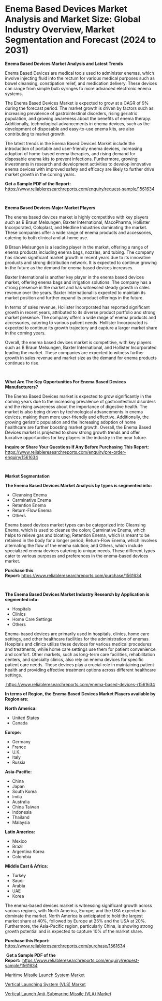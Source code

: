 <p><h1>Enema Based Devices Market Analysis and Market Size: Global Industry Overview, Market Segmentation and Forecast (2024 to 2031)</h1></p><p><strong>Enema Based Devices Market Analysis and Latest Trends</strong></p>
<p><p>Enema Based Devices are medical tools used to administer enemas, which involve injecting fluid into the rectum for various medical purposes such as bowel cleansing, constipation relief, and medication delivery. These devices can range from simple bulb syringes to more advanced electronic enema systems.</p><p>The Enema Based Devices Market is expected to grow at a CAGR of 9% during the forecast period. The market growth is driven by factors such as increasing prevalence of gastrointestinal disorders, rising geriatric population, and growing awareness about the benefits of enema therapy. Additionally, technological advancements in enema devices, such as the development of disposable and easy-to-use enema kits, are also contributing to market growth.</p><p>The latest trends in the Enema Based Devices Market include the introduction of portable and user-friendly enema devices, increasing adoption of home-based enema therapies, and rising demand for disposable enema kits to prevent infections. Furthermore, growing investments in research and development activities to develop innovative enema devices with improved safety and efficacy are likely to further drive market growth in the coming years.</p></p>
<p><strong>Get a Sample PDF of the Report:&nbsp;</strong> <a href="https://www.reliableresearchreports.com/enquiry/request-sample/1561634">https://www.reliableresearchreports.com/enquiry/request-sample/1561634</a></p>
<p>&nbsp;</p>
<p><strong>Enema Based Devices Major Market Players</strong></p>
<p><p>The enema based devices market is highly competitive with key players such as B Braun Melsungen, Baxter International, MacoPharma, Hollister Incorporated, Coloplast, and Medline Industries dominating the market. These companies offer a wide range of enema products and accessories, catering to both clinical and at-home use.</p><p>B Braun Melsungen is a leading player in the market, offering a range of enema products including enema bags, nozzles, and tubing. The company has shown significant market growth in recent years due to its innovative products and strong distribution network. It is expected to continue growing in the future as the demand for enema based devices increases.</p><p>Baxter International is another key player in the enema based devices market, offering enema bags and irrigation solutions. The company has a strong presence in the market and has witnessed steady growth in sales revenue over the years. Baxter International is expected to maintain its market position and further expand its product offerings in the future.</p><p>In terms of sales revenue, Hollister Incorporated has reported significant growth in recent years, attributed to its diverse product portfolio and strong market presence. The company offers a wide range of enema products and accessories, catering to various patient needs. Hollister Incorporated is expected to continue its growth trajectory and capture a larger market share in the coming years.</p><p>Overall, the enema based devices market is competitive, with key players such as B Braun Melsungen, Baxter International, and Hollister Incorporated leading the market. These companies are expected to witness further growth in sales revenue and market size as the demand for enema products continues to rise.</p></p>
<p>&nbsp;</p>
<p><strong>What Are The Key Opportunities For Enema Based Devices Manufacturers?</strong></p>
<p><p>The Enema Based Devices market is expected to grow significantly in the coming years due to the increasing prevalence of gastrointestinal disorders and the rising awareness about the importance of digestive health. The market is also being driven by technological advancements in enema devices, making them more user-friendly and effective. Additionally, the growing geriatric population and the increasing adoption of home healthcare are further boosting market growth. Overall, the Enema Based Devices market is projected to show strong growth trends and offer lucrative opportunities for key players in the industry in the near future.</p></p>
<p><strong>Inquire or Share Your Questions If Any Before Purchasing This Report:</strong> <a href="https://www.reliableresearchreports.com/enquiry/pre-order-enquiry/1561634">https://www.reliableresearchreports.com/enquiry/pre-order-enquiry/1561634</a></p>
<p>&nbsp;</p>
<p><strong>Market Segmentation</strong></p>
<p><strong>The Enema Based Devices Market Analysis by types is segmented into:</strong></p>
<p><ul><li>Cleansing Enema</li><li>Carminative Enema</li><li>Retention Enema</li><li>Return-Flow Enema</li><li>Others</li></ul></p>
<p><p>Enema based devices market types can be categorized into Cleansing Enema, which is used to cleanse the colon; Carminative Enema, which helps to relieve gas and bloating; Retention Enema, which is meant to be retained in the body for a longer period; Return-Flow Enema, which involves alternating the flow of the enema solution; and Others, which include specialized enema devices catering to unique needs. These different types cater to various purposes and preferences in the enema-based devices market.</p></p>
<p><strong>Purchase this Report:&nbsp;</strong><a href="https://www.reliableresearchreports.com/purchase/1561634">https://www.reliableresearchreports.com/purchase/1561634</a></p>
<p>&nbsp;</p>
<p><strong>The Enema Based Devices Market Industry Research by Application is segmented into:</strong></p>
<p><ul><li>Hospitals</li><li>Clinics</li><li>Home Care Settings</li><li>Others</li></ul></p>
<p><p>Enema-based devices are primarily used in hospitals, clinics, home care settings, and other healthcare facilities for the administration of enemas. Hospitals and clinics utilize these devices for various medical procedures and treatments, while home care settings use them for patient convenience and comfort. Other markets, such as long-term care facilities, rehabilitation centers, and specialty clinics, also rely on enema devices for specific patient care needs. These devices play a crucial role in maintaining patient health and providing effective treatment options across different healthcare settings.</p></p>
<p><a href="https://www.reliableresearchreports.com/enema-based-devices-r1561634">&nbsp;https://www.reliableresearchreports.com/enema-based-devices-r1561634</a></p>
<p><strong>In terms of Region, the Enema Based Devices Market Players available by Region are:</strong></p>
<p>
    <p> <strong> North America: </strong>
        <ul>
            <li>United States</li>
            <li>Canada</li>
        </ul>
        </p> 
    <p> <strong> Europe: </strong>
        <ul>
            <li>Germany</li>
            <li>France</li>
            <li>U.K.</li>
            <li>Italy</li>
            <li>Russia</li>
        </ul>
        </p> 
    <p> <strong> Asia-Pacific: </strong>
        <ul>
            <li>China</li>
            <li>Japan</li>
            <li>South Korea</li>
            <li>India</li>
            <li>Australia</li>
            <li>China Taiwan</li>
            <li>Indonesia</li>
            <li>Thailand</li>
            <li>Malaysia</li>
        </ul>
        </p> 
    <p> <strong> Latin America: </strong>
        <ul>
            <li>Mexico</li>
            <li>Brazil</li>
            <li>Argentina Korea</li>
            <li>Colombia</li>
        </ul>
        </p> 
    <p> <strong> Middle East & Africa: </strong>
        <ul>
            <li>Turkey</li>
            <li>Saudi</li>
            <li>Arabia</li>
            <li>UAE</li>
            <li>Korea</li>
        </ul>
    </p>
    </p>
<p><p>The enema-based devices market is witnessing significant growth across various regions, with North America, Europe, and the USA expected to dominate the market. North America is anticipated to hold the largest market share at 40%, followed by Europe at 25% and the USA at 20%. Furthermore, the Asia-Pacific region, particularly China, is showing strong growth potential and is expected to capture 10% of the market share.</p></p>
<p><strong>Purchase this Report: </strong><a href="https://www.reliableresearchreports.com/purchase/1561634">https://www.reliableresearchreports.com/purchase/1561634</a></p>
<p>&nbsp;<strong>Get a Sample PDF of the Report:&nbsp;&nbsp;</strong><a href="https://www.reliableresearchreports.com/enquiry/request-sample/1561634">https://www.reliableresearchreports.com/enquiry/request-sample/1561634</a></p>
<p><strong></strong></p>
<p><p><a href="https://github.com/vregtldg37/Market-Research-Report-List-1/blob/main/maritime-missile-launch-system-market.md">Maritime Missile Launch System Market</a></p><p><a href="https://github.com/syaifulanwaramsyori/Market-Research-Report-List-1/blob/main/vertical-launching-system-vls-market.md">Vertical Launching System (VLS) Market</a></p><p><a href="https://github.com/labibmmn112/Market-Research-Report-List-1/blob/main/vertical-launch-anti-submarine-missile-vla-market.md">Vertical Launch Anti-Submarine Missile (VLA) Market</a></p></p>